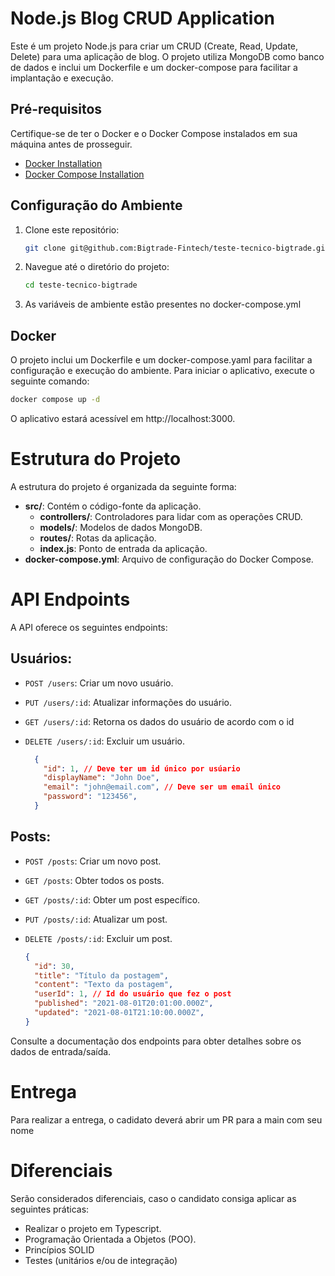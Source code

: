 # Node.js Blog CRUD Application

Este é um projeto Node.js para criar um CRUD (Create, Read, Update, Delete) para uma aplicação de blog. O projeto utiliza MongoDB como banco de dados e inclui um Dockerfile e um docker-compose para facilitar a implantação e execução.

## Pré-requisitos

Certifique-se de ter o Docker e o Docker Compose instalados em sua máquina antes de prosseguir.

- [Docker Installation](https://docs.docker.com/get-docker/)
- [Docker Compose Installation](https://docs.docker.com/compose/install/)

## Configuração do Ambiente

1. Clone este repositório:

    ```bash
    git clone git@github.com:Bigtrade-Fintech/teste-tecnico-bigtrade.git
    ```

2. Navegue até o diretório do projeto:

    ```bash
    cd teste-tecnico-bigtrade
    ```

3. As variáveis de ambiente estão presentes no docker-compose.yml

## Docker

O projeto inclui um Dockerfile e um docker-compose.yaml para facilitar a configuração e execução do ambiente. Para iniciar o aplicativo, execute o seguinte comando:

```bash
docker compose up -d
```

O aplicativo estará acessível em http://localhost:3000.

# Estrutura do Projeto

A estrutura do projeto é organizada da seguinte forma:

- **src/**: Contém o código-fonte da aplicação.
  - **controllers/**: Controladores para lidar com as operações CRUD.
  - **models/**: Modelos de dados MongoDB.
  - **routes/**: Rotas da aplicação.
  - **index.js**: Ponto de entrada da aplicação.
- **docker-compose.yml**: Arquivo de configuração do Docker Compose.

# API Endpoints

A API oferece os seguintes endpoints:

## Usuários:

- `POST /users`: Criar um novo usuário.
- `PUT /users/:id`: Atualizar informações do usuário.
- `GET /users/:id`: Retorna os dados do usuário de acordo com o id
- `DELETE /users/:id`: Excluir um usuário.

  ```json
    {
      "id": 1, // Deve ter um id único por usúario
      "displayName": "John Doe",
      "email": "john@email.com", // Deve ser um email único
      "password": "123456",
    }
  ```

## Posts:

- `POST /posts`: Criar um novo post.
- `GET /posts`: Obter todos os posts.
- `GET /posts/:id`: Obter um post específico.
- `PUT /posts/:id`: Atualizar um post.
- `DELETE /posts/:id`: Excluir um post.

  ```json
  {
    "id": 30,
    "title": "Título da postagem",
    "content": "Texto da postagem",
    "userId": 1, // Id do usuário que fez o post
    "published": "2021-08-01T20:01:00.000Z",
    "updated": "2021-08-01T21:10:00.000Z",
  }
  ```

Consulte a documentação dos endpoints para obter detalhes sobre os dados de entrada/saída.

# Entrega

Para realizar a entrega, o cadidato deverá abrir um PR para a main com seu nome

# Diferenciais

Serão considerados diferenciais, caso o candidato consiga aplicar as seguintes práticas:

- Realizar o projeto em Typescript.
- Programação Orientada a Objetos (POO).
- Princípios SOLID
- Testes (unitários e/ou de integração)

